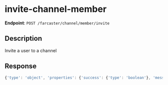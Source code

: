 # invite-channel-member

**Endpoint**: `POST /farcaster/channel/member/invite`

## Description
Invite a user to a channel

## Response
```typescript
{'type': 'object', 'properties': {'success': {'type': 'boolean'}, 'message': {'type': 'string'}}}
```
